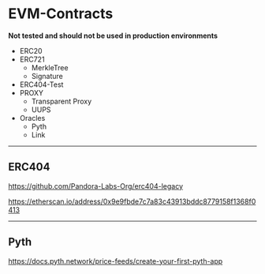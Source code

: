 # EVM-Contracts

**Not tested and should not be used in production environments**

- ERC20 
- ERC721 
  - MerkleTree 
  - Signature
- ERC404-Test 
- PROXY 
  - Transparent Proxy 
  - UUPS
- Oracles
  - Pyth
  - Link
 
---

## ERC404

https://github.com/Pandora-Labs-Org/erc404-legacy

https://etherscan.io/address/0x9e9fbde7c7a83c43913bddc8779158f1368f0413

---

## Pyth

https://docs.pyth.network/price-feeds/create-your-first-pyth-app
